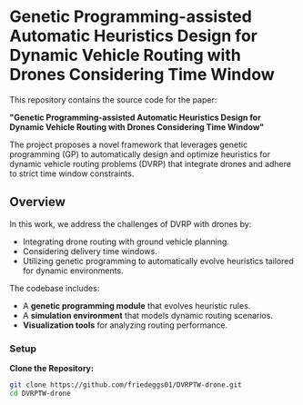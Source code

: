# Genetic Programming-assisted Automatic Heuristics Design for Dynamic Vehicle Routing with Drones Considering Time Window

This repository contains the source code for the paper:

**"Genetic Programming-assisted Automatic Heuristics Design for Dynamic Vehicle Routing with Drones Considering Time Window"**

The project proposes a novel framework that leverages genetic programming (GP) to automatically design and optimize heuristics for dynamic vehicle routing problems (DVRP) that integrate drones and adhere to strict time window constraints.

## Overview

In this work, we address the challenges of DVRP with drones by:
- Integrating drone routing with ground vehicle planning.
- Considering delivery time windows.
- Utilizing genetic programming to automatically evolve heuristics tailored for dynamic environments.

The codebase includes:
- A **genetic programming module** that evolves heuristic rules.
- A **simulation environment** that models dynamic routing scenarios.
- **Visualization tools** for analyzing routing performance.

### Setup

**Clone the Repository:**
   ```bash
   git clone https://github.com/friedeggs01/DVRPTW-drone.git
   cd DVRPTW-drone
